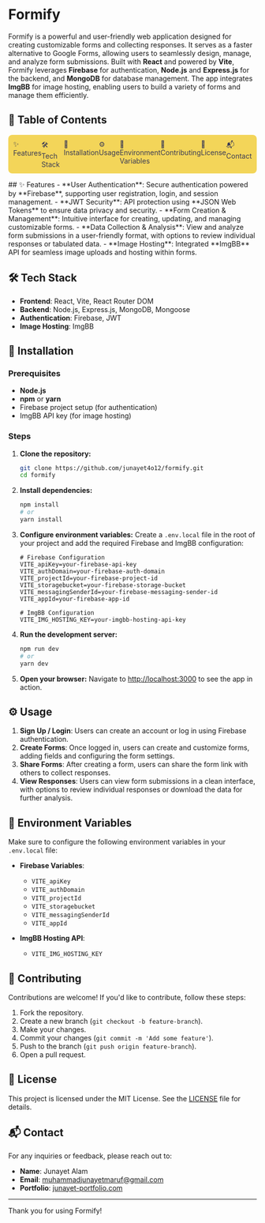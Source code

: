 # Formify

Formify is a powerful and user-friendly web application designed for creating customizable forms and collecting responses. It serves as a faster alternative to Google Forms, allowing users to seamlessly design, manage, and analyze form submissions. Built with **React** and powered by **Vite**, Formify leverages **Firebase** for authentication, **Node.js** and **Express.js** for the backend, and **MongoDB** for database management. The app integrates **ImgBB** for image hosting, enabling users to build a variety of forms and manage them efficiently.

## 📑 Table of Contents

<nav>
  <ul style="display: flex; list-style-type: none; padding-left: 0; justify-content: space-around; background-color: #f3d559; padding: 10px; border-radius: 8px;">
    <li><a href="#-features" style="text-decoration: none; color: #3B3B55;">✨ Features</a></li>
    <li><a href="#-tech-stack" style="text-decoration: none; color: #3B3B55;">🛠 Tech Stack</a></li>
    <li><a href="#-installation" style="text-decoration: none; color: #3B3B55;">🚀 Installation</a></li>
    <li><a href="#-usage" style="text-decoration: none; color: #3B3B55;">⚙️ Usage</a></li>
    <li><a href="#-environment-variables" style="text-decoration: none; color: #3B3B55;">🔑 Environment Variables</a></li>
    <li><a href="#-contributing" style="text-decoration: none; color: #3B3B55;">🤝 Contributing</a></li>
    <li><a href="#-license" style="text-decoration: none; color: #3B3B55;">📄 License</a></li>
    <li><a href="#-contact" style="text-decoration: none; color: #3B3B55;">📬 Contact</a></li>
  </ul>
</nav>
## ✨ Features
- **User Authentication**: Secure authentication powered by **Firebase**, supporting user registration, login, and session management.
- **JWT Security**: API protection using **JSON Web Tokens** to ensure data privacy and security.
- **Form Creation & Management**: Intuitive interface for creating, updating, and managing customizable forms.
- **Data Collection & Analysis**: View and analyze form submissions in a user-friendly format, with options to review individual responses or tabulated data.
- **Image Hosting**: Integrated **ImgBB** API for seamless image uploads and hosting within forms.

## 🛠 Tech Stack
- **Frontend**: React, Vite, React Router DOM
- **Backend**: Node.js, Express.js, MongoDB, Mongoose
- **Authentication**: Firebase, JWT
- **Image Hosting**: ImgBB

## 🚀 Installation

### Prerequisites
- **Node.js**
- **npm** or **yarn**
- Firebase project setup (for authentication)
- ImgBB API key (for image hosting)

### Steps

1. **Clone the repository:**
    ```bash
    git clone https://github.com/junayet4o12/formify.git
    cd formify
    ```

2. **Install dependencies:**
    ```bash
    npm install
    # or
    yarn install
    ```

3. **Configure environment variables:**
    Create a `.env.local` file in the root of your project and add the required Firebase and ImgBB configuration:
    ```env
    # Firebase Configuration
    VITE_apiKey=your-firebase-api-key
    VITE_authDomain=your-firebase-auth-domain
    VITE_projectId=your-firebase-project-id
    VITE_storagebucket=your-firebase-storage-bucket
    VITE_messagingSenderId=your-firebase-messaging-sender-id
    VITE_appId=your-firebase-app-id

    # ImgBB Configuration
    VITE_IMG_HOSTING_KEY=your-imgbb-hosting-api-key
    ```

4. **Run the development server:**
    ```bash
    npm run dev
    # or
    yarn dev
    ```

5. **Open your browser:**
    Navigate to [http://localhost:3000](http://localhost:3000) to see the app in action.

## ⚙️ Usage
1. **Sign Up / Login**: Users can create an account or log in using Firebase authentication.
2. **Create Forms**: Once logged in, users can create and customize forms, adding fields and configuring the form settings.
3. **Share Forms**: After creating a form, users can share the form link with others to collect responses.
4. **View Responses**: Users can view form submissions in a clean interface, with options to review individual responses or download the data for further analysis.

## 🔑 Environment Variables
Make sure to configure the following environment variables in your `.env.local` file:

- **Firebase Variables**:
  - `VITE_apiKey`
  - `VITE_authDomain`
  - `VITE_projectId`
  - `VITE_storagebucket`
  - `VITE_messagingSenderId`
  - `VITE_appId`

- **ImgBB Hosting API**:
  - `VITE_IMG_HOSTING_KEY`

## 🤝 Contributing
Contributions are welcome! If you'd like to contribute, follow these steps:

1. Fork the repository.
2. Create a new branch (`git checkout -b feature-branch`).
3. Make your changes.
4. Commit your changes (`git commit -m 'Add some feature'`).
5. Push to the branch (`git push origin feature-branch`).
6. Open a pull request.

## 📄 License
This project is licensed under the MIT License. See the [LICENSE](LICENSE) file for details.

## 📬 Contact
For any inquiries or feedback, please reach out to:

- **Name**: Junayet Alam
- **Email**: muhammadjunayetmaruf@gmail.com
- **Portfolio**: [junayet-portfolio.com](https://junayet-alam-portfolio.vercel.app/)

---

Thank you for using Formify!
